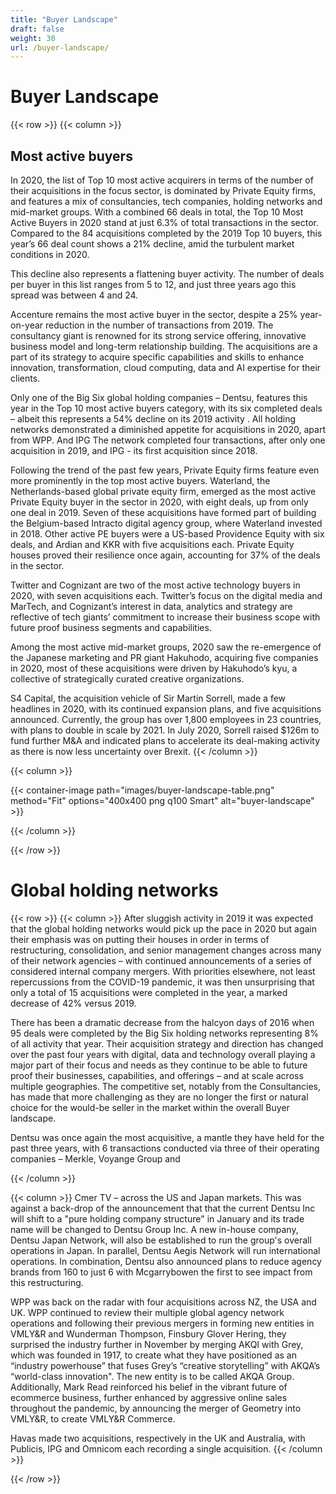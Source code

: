 ```yaml
---
title: "Buyer Landscape"
draft: false
weight: 30
url: /buyer-landscape/
---
```

# Buyer Landscape

{{< row >}}
{{< column >}}
## Most active buyers

In 2020, the list of Top 10 most active acquirers in terms of the number of their acquisitions in the focus sector, is dominated by Private Equity firms, and features a mix of consultancies, tech companies, holding networks and mid-market groups. With a combined 66 deals in total, the Top 10 Most Active Buyers in 2020 stand at just 6.3% of total transactions in the sector. Compared to the 84 acquisitions completed by the 2019 Top 10 buyers, this year’s 66 deal count shows a 21% decline, amid the turbulent market conditions in 2020.

This decline also represents a flattening buyer activity. The number of deals per buyer in this list ranges from 5 to 12, and just three years ago this spread was between 4 and 24.

Accenture remains the most active buyer in the sector, despite a 25% year-on-year reduction in the number of transactions from 2019. The consultancy giant is renowned for its strong service offering, innovative business model and long-term relationship building. The acquisitions are a part of its strategy to acquire specific capabilities and skills to enhance innovation, transformation, cloud computing, data and AI expertise for their clients.

Only one of the Big Six global holding companies – Dentsu, features this year in the Top 10 most active buyers category, with its six completed deals – albeit this represents a 54% decline on its 2019 activity . All holding  networks demonstrated a diminished appetite for acquisitions in 2020, apart from WPP. And IPG The network completed four transactions, after only one acquisition in 2019, and IPG - its first acquisition since 2018.

Following the trend of the past few years, Private Equity firms feature even more prominently in the top most active buyers. Waterland, the Netherlands-based global private equity firm, emerged as the most active Private Equity buyer in the sector in 2020, with eight deals, up from only one deal in 2019. Seven of these acquisitions have formed part of building the Belgium-based Intracto digital agency group, where Waterland invested in 2018.  Other active PE buyers were a US-based Providence Equity with six deals, and Ardian and KKR with five acquisitions each. Private Equity houses proved their resilience once again, accounting for 37% of the deals in the sector.

Twitter and Cognizant are two of the most active technology buyers in 2020, with seven acquisitions each. Twitter’s focus on the digital media and MarTech, and Cognizant’s interest in data, analytics and strategy are reflective of tech giants’ commitment to increase their business scope with future proof business segments and capabilities.

Among the most active mid-market groups, 2020 saw the re-emergence of the Japanese marketing and PR giant Hakuhodo, acquiring five companies in 2020, most of these acquisitions were driven by Hakuhodo’s kyu, a collective of strategically curated creative organizations.

S4 Capital, the acquisition vehicle of Sir Martin Sorrell, made a few headlines in 2020, with its continued expansion plans, and five acquisitions announced. Currently, the group has over 1,800 employees in 23 countries, with plans to double in scale by 2021. In July 2020, Sorrell raised $126m to fund further M&A and indicated plans to accelerate its deal-making activity as there is now less uncertainty over Brexit.
{{< /column >}}

{{< column >}}

{{< container-image path="images/buyer-landscape-table.png" method="Fit" options="400x400 png q100 Smart"  alt="buyer-landscape" >}}

{{< /column >}}

{{< /row >}}

# Global holding networks

{{< row >}}
{{< column >}}
After sluggish activity in 2019 it was expected that the global holding networks would pick up the pace in 2020 but again their emphasis was on putting their houses in order in terms of restructuring, consolidation, and senior management changes across many of their network agencies – with continued announcements of a series of considered internal company mergers. With priorities elsewhere, not least repercussions from the COVID-19 pandemic, it was then unsurprising that only a total of 15 acquisitions were completed in the year, a marked decrease of 42% versus 2019.

There has been a dramatic decrease from the halcyon days of 2016 when 95 deals were completed by the Big Six holding networks representing 8% of all activity that year. Their acquisition strategy and direction has changed over the past four years with digital, data and technology overall playing a major part of their focus and needs as they continue to be able to future proof their businesses, capabilities, and offerings – and at scale across multiple geographies. The competitive set, notably from the Consultancies, has made that more challenging as they are no longer the first or natural choice for the would-be seller in the market within the overall Buyer landscape.

Dentsu was once again the most acquisitive, a mantle they have held for the past three years, with 6 transactions conducted via three of their operating companies – Merkle, Voyange Group and

{{< /column >}}

{{< column >}}
Cmer TV – across the US and Japan markets. This was against a back-drop of the announcement that that the current Dentsu Inc will shift to a "pure holding company structure" in January and its trade name will be changed to Dentsu Group Inc.  A new in-house company, Dentsu Japan Network, will also be established to run the group's overall operations in Japan. In parallel, Dentsu Aegis Network will run international operations. In combination, Dentsu also announced plans to reduce agency brands from 160 to just 6 with Mcgarrybowen the first to see impact from this restructuring.


WPP was back on the radar with four acquisitions across NZ, the USA and UK. WPP continued to review their multiple global agency network operations and following their previous mergers in forming new entities in VMLY&R and Wunderman Thompson, Finsbury Glover Hering, they surprised the industry further in November by merging AKQI with Grey, which was founded in 1917, to create what they have positioned as an “industry powerhouse” that fuses Grey’s “creative storytelling” with AKQA’s “world-class innovation". The new entity is to be called AKQA Group. Additionally, Mark Read reinforced his belief in the vibrant future of ecommerce business, further enhanced by aggressive online sales throughout the pandemic, by announcing the merger of Geometry into VMLY&R, to create VMLY&R Commerce.

Havas made two acquisitions, respectively in the UK and Australia, with Publicis, IPG and Omnicom each recording a single acquisition.
{{< /column >}}

{{< /row >}}